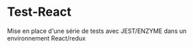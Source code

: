 # Test-React

Mise en place d'une série de tests avec JEST/ENZYME dans un environnement React/redux
